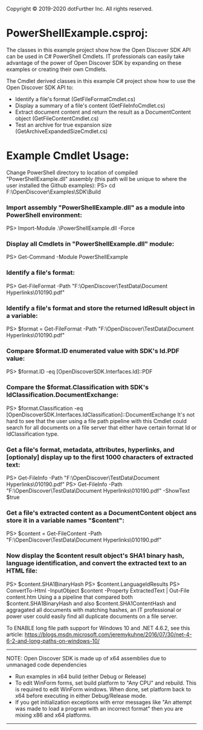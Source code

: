 Copyright © 2019-2020 dotFurther Inc. All rights reserved.

# PowerShellExample.csproj:

The classes in this example project show how the Open Discover SDK API can be used in C# PowerShell Cmdlets. IT professionals
can easily take advantage of the power of Open Discover SDK by expanding on these examples or creating their own Cmdlets.

The Cmdlet derived classes in this example C# project show how to use the Open Discover SDK API to:
- Identify a file's format (GetFileFormatCmdlet.cs)
- Display a summary of a file's content (GetFileInfoCmdlet.cs)
- Extract document content and return the result as a DocumentContent object (GetFileContentCmdlet.cs)
- Test an archive for true expansion size (GetArchiveExpandedSizeCmdlet.cs)


# Example Cmdlet Usage:
Change PowerShell directory to location of compiled "PowerShellExample.dll" assembly (this path will be unique to where the user installed the Github examples):
  PS> cd F:\OpenDiscover\Examples\SDK\Build  

### Import assembly "PowerShellExample.dll" as a module into PowerShell environment:
  PS> Import-Module .\PowerShellExample.dll -Force

### Display all Cmdlets in "PowerShellExample.dll" module:
  PS> Get-Command -Module PowerShellExample       

### Identify a file's format:
  PS> Get-FileFormat -Path "F:\OpenDiscover\TestData\Document Hyperlinks\010190.pdf"

### Identify a file's format and store the returned IdResult object in a variable:
  PS> $format = Get-FileFormat -Path "F:\OpenDiscover\TestData\Document Hyperlinks\010190.pdf"  
### Compare $format.ID enumerated value with SDK's Id.PDF value:
  PS> $format.ID -eq [OpenDiscoverSDK.Interfaces.Id]::PDF
### Compare the $format.Classification with SDK's IdClassification.DocumentExchange:
  PS>  $format.Classification -eq [OpenDiscoverSDK.Interfaces.IdClassification]::DocumentExchange
It's not hard to see that the user using a file path pipeline with this Cmdlet could search for all documents on a file server that either have certain format Id or IdClassification type.

### Get a file's format, metadata, attributes, hyperlinks, and [optionaly] display up to the first 1000 characters of extracted text:
  PS> Get-FileInfo -Path "F:\OpenDiscover\TestData\Document Hyperlinks\010190.pdf" 
  PS> Get-FileInfo -Path "F:\OpenDiscover\TestData\Document Hyperlinks\010190.pdf" -ShowText $true

### Get a file's extracted content as a DocumentContent object ans store it in a variable names "$content":
  PS> $content = Get-FileContent -Path "F:\OpenDiscover\TestData\Document Hyperlinks\010190.pdf"

### Now display the $content result object's SHA1 binary hash, language identification, and convert the extracted text to an HTML file:
  PS> $content.SHA1BinaryHash
  PS> $content.LanguageIdResults
  PS> ConvertTo-Html -InputObject $content -Property ExtractedText | Out-File content.htm
Using a a pipeline that compared both $content.SHA1BinaryHash and also $content.SHA1ContentHash and aggragated all documents with matching hashes, an IT professional or power user could easily find all duplicate documents on a file server.


To ENABLE long file path support for Windows 10 and .NET 4.6.2, see this article:
 https://blogs.msdn.microsoft.com/jeremykuhne/2016/07/30/net-4-6-2-and-long-paths-on-windows-10/

------------------------------------------------------------------------------------------------------------------------
NOTE: Open Discover SDK is made up of x64 assemblies due to unmanaged code dependencies

- Run examples in x64 build (either Debug or Release)
- To edit WinForm forms, set build platform to "Any CPU" and rebuild. This is required to edit WinForm windows. When done, set platform 
  back to x64 before executing in either Debug/Release mode.
- If you get initialization exceptions with error messages like "An attempt was made to load a program with
  an incorrect format" then you are mixing x86 and x64 platforms.
------------------------------------------------------------------------------------------------------------------------		 
